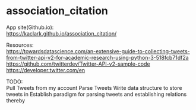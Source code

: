 # association_citation
App site(Github.io): <br> 
https://kaclark.github.io/association_citation/

Resources: <br>
https://towardsdatascience.com/an-extensive-guide-to-collecting-tweets-from-twitter-api-v2-for-academic-research-using-python-3-518fcb71df2a <br>
https://github.com/twitterdev/Twitter-API-v2-sample-code <br>
https://developer.twitter.com/en <br>

TODO: <br>
Pull Tweets from my account
Parse Tweets
Write data structure to store tweets in
Establish paradigm for parsing tweets and establishing relations thereby
